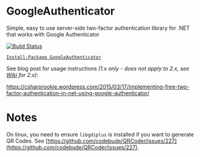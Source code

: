 # GoogleAuthenticator
Simple, easy to use server-side two-factor authentication library for .NET that works with Google Authenticator

[![Build Status](https://dev.azure.com/brandon-potter/GoogleAuthenticator/_apis/build/status/BrandonPotter.GoogleAuthenticator?branchName=master)](https://dev.azure.com/brandon-potter/GoogleAuthenticator/_build/latest?definitionId=1&branchName=master)

[`Install-Package GoogleAuthenticator`](https://www.nuget.org/packages/GoogleAuthenticator)

See blog post for usage instructions *(1.x only - does not apply to 2.x, see [Wiki](https://github.com/BrandonPotter/GoogleAuthenticator/wiki) for 2.x)*:

https://csharprookie.wordpress.com/2015/03/17/implementing-free-two-factor-authentication-in-net-using-google-authenticator/

# Notes
On linux, you need to ensure `libgdiplus` is installed if you want to generate QR Codes. See [https://github.com/codebude/QRCoder/issues/227](https://github.com/codebude/QRCoder/issues/227).

